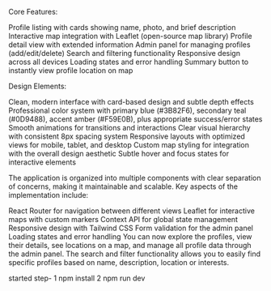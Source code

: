 Core Features:

Profile listing with cards showing name, photo, and brief description
Interactive map integration with Leaflet (open-source map library)
Profile detail view with extended information
Admin panel for managing profiles (add/edit/delete)
Search and filtering functionality
Responsive design across all devices
Loading states and error handling
Summary button to instantly view profile location on map

Design Elements:

Clean, modern interface with card-based design and subtle depth effects
Professional color system with primary blue (#3B82F6), secondary teal (#0D9488), accent amber (#F59E0B), plus appropriate success/error states
Smooth animations for transitions and interactions
Clear visual hierarchy with consistent 8px spacing system
Responsive layouts with optimized views for mobile, tablet, and desktop
Custom map styling for integration with the overall design aesthetic
Subtle hover and focus states for interactive elements

The application is organized into multiple components with clear separation of concerns, making it maintainable and scalable. Key aspects of the implementation include:

React Router for navigation between different views
Leaflet for interactive maps with custom markers
Context API for global state management
Responsive design with Tailwind CSS
Form validation for the admin panel
Loading states and error handling
You can now explore the profiles, view their details, see locations on a map, and manage all profile data through the admin panel. The search and filter functionality allows you to easily find specific profiles based on name, description, location or interests.


started step-
1 npm install
2 npm run dev
